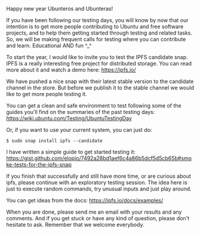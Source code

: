 Happy new year Ubunteros and Ubunteras!

If you have been following our testing days, you will know by now that
our intention is to get more people contributing to Ubuntu and free
software projects, and to help them getting started through testing
and related tasks. So, we will be making frequent calls for testing
where you can contribute and learn. Educational AND fun ^_^

To start the year, I would like to invite you to test the IPFS
candidate snap. IPFS is a really interesting free project for
distributed storage. You can read more about it and watch a demo here:
https://ipfs.io/

We have pushed a nice snap with their latest stable version to the
candidate channel in the store. But before we publish it to the stable
channel we would like to get more people testing it.

You can get a clean and safe environment to test following some of the
guides you'll find on the summaries of the past testing days:
https://wiki.ubuntu.com/Testing/UbuntuTestingDay

Or, if you want to use your current system, you can just do:

    $ sudo snap install ipfs --candidate

I have written a simple guide to get started testing it:
https://gist.github.com/elopio/7492a28bd1aef6c4a86b5dcf5d5cb65b#smoke-tests-for-the-ipfs-snap

If you finish that successfully and still have more time, or are
curious about ipfs, please continue with an exploratory testing
session. The idea here is just to execute random commands, try unusual
inputs and just play around.

You can get ideas from the docs: https://ipfs.io/docs/examples/

When you are done, please send me an email with your results and any
comments. And if you get stuck or have any kind of question, please
don't hesitate to ask. Remember that we welcome everybody.
